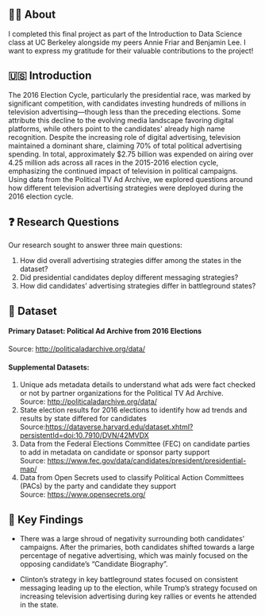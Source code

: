 ## 👩‍🎓 About 
I completed this final project as part of the Introduction to Data Science class at UC Berkeley alongside my peers Annie Friar and Benjamin Lee. I want to express my gratitude for their valuable contributions to the project!

## 🇺🇸 Introduction

The 2016 Election Cycle, particularly the presidential race, was marked by significant competition, with candidates investing hundreds of millions in television advertising—though less than the preceding elections. Some attribute this decline to the evolving media landscape favoring digital platforms, while others point to the candidates' already high name recognition. Despite the increasing role of digital advertising, television maintained a dominant share, claiming 70% of total political advertising spending. In total, approximately $2.75 billion was expended on airing over 4.25 million ads across all races in the 2015-2016 election cycle, emphasizing the continued impact of television in political campaigns. Using data from the Political TV Ad Archive, we explored questions around how different television advertising strategies were deployed during the 2016 election cycle.

## ❓ Research Questions
Our research sought to answer three main questions:
1. How did overall advertising strategies differ among the states in the dataset?
2. Did presidential candidates deploy different messaging strategies?
3. How did candidates’ advertising strategies differ in battleground states?

## 🔢 Dataset 
#### Primary Dataset: Political Ad Archive from 2016 Elections </a> 
Source: http://politicaladarchive.org/data/

#### Supplemental Datasets: 
1. Unique ads metadata details to understand what ads were fact checked or not by partner organizations for the Political TV Ad Archive.</a>  
Source: http://politicaladarchive.org/data/ </a>  
2. State election results for 2016 elections to identify how ad trends and results by state differed for candidates </a>  
Source:https://dataverse.harvard.edu/dataset.xhtml?persistentId=doi:10.7910/DVN/42MVDX </a>  
3. Data from the Federal Elections Committee (FEC) on candidate parties to add in metadata on candidate or sponsor party support </a>  
Source: https://www.fec.gov/data/candidates/president/presidential-map/ </a>  
4. Data from Open Secrets used to classify Political Action Committees (PACs) by the party and candidate they support </a>  
Source: https://www.opensecrets.org/ </a>


## 🔑 Key Findings 
- There was a large shroud of negativity surrounding both candidates' campaigns. After the primaries, both candidates shifted towards a large percentage of negative advertising, which was mainly focused on the opposing candidate’s “Candidate Biography”. 

- Clinton’s strategy in key battleground states focused on consistent messaging leading up to the election, while Trump’s strategy focused on increasing television advertising during key rallies or events he attended in the state.

